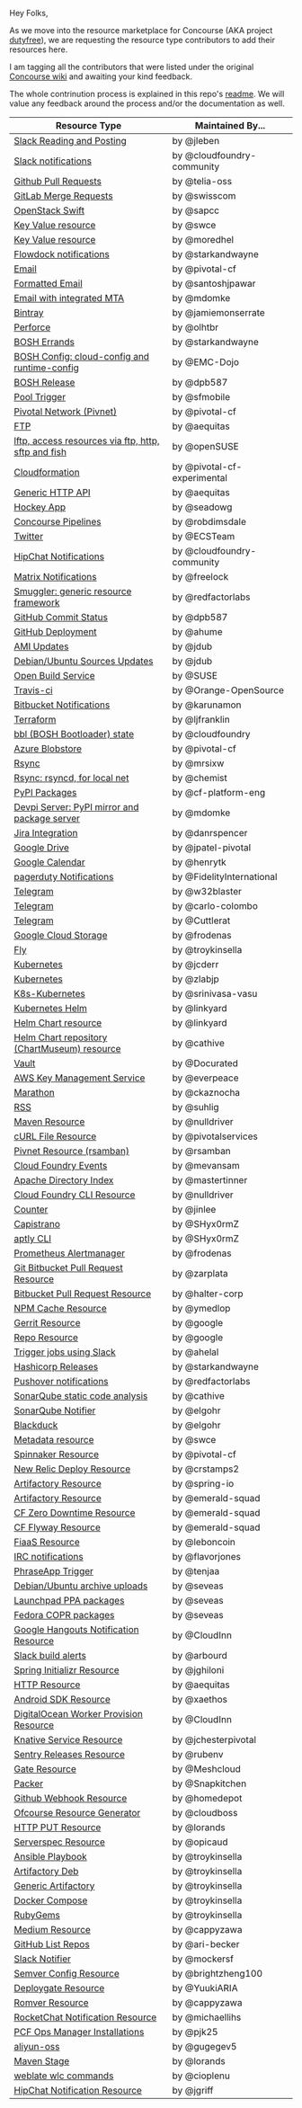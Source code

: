 Hey Folks, 

As we move into the resource marketplace for Concourse (AKA project [dutyfree](https://github.com/concourse/dutyfree/)), we are requesting the resource type contributors to add their resources here.

I am tagging all the contributors that were listed under the original [Concourse wiki](https://github.com/concourse/concourse/wiki/Resource-Types) and awaiting your kind feedback.

The whole contrinution process is explained in this repo's [readme](https://github.com/concourse/resource-types/blob/master/README.md). We will value any feedback around the process and/or the documentation as well.

| Resource Type | Maintained By... |
| ------------- | ------------- |
| [Slack Reading and Posting](https://github.com/jleben/slack-chat-resource) | by @jleben |
| [Slack notifications](https://github.com/cloudfoundry-community/slack-notification-resource) | by @cloudfoundry-community |
| [Github Pull Requests](https://github.com/telia-oss/github-pr-resource) | by @telia-oss |
| [GitLab Merge Requests](https://github.com/swisscom/gitlab-merge-request-resource) | by @swisscom |
| [OpenStack Swift](https://github.com/sapcc/concourse-swift-resource) | by @sapcc |
| [Key Value resource](https://github.com/swce/keyval-resource) | by @swce |
| [Key Value resource](https://github.com/moredhel/keyval-resource) | by @moredhel |
| [Flowdock notifications](https://github.com/starkandwayne/flowdock-concourse-notification-resource) | by @starkandwayne |
| [Email](https://github.com/pivotal-cf/email-resource) | by @pivotal-cf |
| [Formatted Email](https://github.com/santoshjpawar/concourse-email-notification) | by @santoshjpawar |
| [Email with integrated MTA](https://github.com/mdomke/concourse-email-resource) | by @mdomke |
| [Bintray](https://github.com/jamiemonserrate/bintray-resource) | by @jamiemonserrate |
| [Perforce](https://github.com/olhtbr/p4-resource) | by @olhtbr |
| [BOSH Errands](https://github.com/starkandwayne/bosh-errand-resource-boshrelease) | by @starkandwayne |
| [BOSH Config: cloud-config and runtime-config](https://github.com/EMC-Dojo/bosh-config-resource) | by @EMC-Dojo |
| [BOSH Release](https://github.com/dpb587/bosh-release-resource) | by @dpb587 |
| [Pool Trigger](https://github.com/cfmobile/pool-trigger-resource) | by @sfmobile |
| [Pivotal Network (Pivnet)](https://github.com/pivotal-cf/pivnet-resource) | by @pivotal-cf |
| [FTP](https://github.com/aequitas/concourse-ftp-resource) | by @aequitas |
| [lftp, access resources via ftp, http, sftp and fish](https://github.com/openSUSE/lftp-concourse-resource) | by @openSUSE |
| [Cloudformation](https://github.com/pivotal-cf-experimental/cloudformation-resource) | by @pivotal-cf-experimental |
| [Generic HTTP API](https://github.com/aequitas/concourse-http-api-resource) | by @aequitas |
| [Hockey App](https://github.com/seadowg/hockey-resource) | by @seadowg | 
| [Concourse Pipelines](https://github.com/robdimsdale/concourse-pipeline-resource) | by @robdimsdale |
| [Twitter](https://github.com/ECSTeam/twitter-resource) | by @ECSTeam |
| [HipChat Notifications](https://github.com/cloudfoundry-community/hipchat-notification-resource) | by @cloudfoundry-community |
| [Matrix Notifications](https://github.com/freelock/matrix-notification-resource) | by @freelock |
| [Smuggler: generic resource framework](https://github.com/redfactorlabs/concourse-smuggler-resource) | by @redfactorlabs |
| [GitHub Commit Status](https://github.com/dpb587/github-status-resource) | by @dpb587 |
| [GitHub Deployment](https://github.com/ahume/github-deployment-resource) | by @ahume |
| [AMI Updates](https://github.com/jdub/ami-resource) | by @jdub |
| [Debian/Ubuntu Sources Updates](https://github.com/jdub/debian-sources-resource) | by @jdub |
| [Open Build Service](https://github.com/SUSE/open-build-service-resource) | by @SUSE |
| [Travis-ci](https://github.com/Orange-OpenSource/travis-resource) | by @Orange-OpenSource |
| [Bitbucket Notifications](https://github.com/karunamon/concourse-resource-bitbucket) | by @karunamon |
| [Terraform](https://github.com/ljfranklin/terraform-resource) | by @ljfranklin |
| [bbl (BOSH Bootloader) state](https://github.com/cloudfoundry/bbl-state-resource) | by @cloudfoundry |
| [Azure Blobstore](https://github.com/pivotal-cf/azure-blobstore-resource) | by @pivotal-cf |
| [Rsync](https://github.com/mrsixw/concourse-rsync-resource) | by @mrsixw |
| [Rsync: rsyncd, for local net](https://github.com/chemist/rsync-resource) | by @chemist |
| [PyPI Packages](https://github.com/cf-platform-eng/concourse-pypi-resource) | by @cf-platform-eng |
| [Devpi Server: PyPI mirror and package server](https://github.com/mdomke/concourse-devpi-resource) | by @mdomke |
| [Jira Integration](https://github.com/danrspencer/jira-resource) | by @danrspencer |
| [Google Drive](https://github.com/jpatel-pivotal/google-drive-concourse-resource) | by @jpatel-pivotal |
| [Google Calendar](https://github.com/henrytk/calendar-resource) | by @henrytk |
| [pagerduty Notifications](https://github.com/FidelityInternational/concourse-pagerduty-notification-resource) | by @FidelityInternational |
| [Telegram](https://github.com/w32blaster/telegram-notification-resource) | by @w32blaster |
| [Telegram](https://github.com/carlo-colombo/telegram-resource) | by @carlo-colombo |
| [Telegram](https://github.com/Cuttlerat/concourse-telegram-resource) | by @Cuttlerat |
| [Google Cloud Storage](https://github.com/frodenas/gcs-resource) | by @frodenas |
| [Fly](https://github.com/troykinsella/concourse-fly-resource) | by @troykinsella |
| [Kubernetes](https://github.com/jcderr/concourse-kubernetes-resource) | by @jcderr |
| [Kubernetes](https://github.com/zlabjp/kubernetes-resource) | by @zlabjp |
| [K8s-Kubernetes](https://github.com/srinivasa-vasu/concourse-k8s) | by @srinivasa-vasu |
| [Kubernetes Helm](https://github.com/linkyard/concourse-helm-resource) | by @linkyard |
| [Helm Chart resource](https://github.com/linkyard/helm-chart-resource) | by @linkyard |
| [Helm Chart repository (ChartMuseum) resource](https://github.com/cathive/concourse-chartmuseum-resource) | by @cathive |
| [Vault](https://github.com/Docurated/concourse-vault-resource) | by @Docurated |
| [AWS Key Management Service](https://github.com/everpeace/aws-kms-resource) | by @everpeace |
| [Marathon](https://github.com/ckaznocha/marathon-resource) | by @ckaznocha |
| [RSS](https://github.com/suhlig/concourse-rss-resource) | by @suhlig |
| [Maven Resource](https://github.com/nulldriver/maven-resource) | by @nulldriver |
| [cURL File Resource](https://github.com/pivotalservices/concourse-curl-resource) | by @pivotalservices |
| [Pivnet Resource (rsamban)](https://github.com/rsamban/pivnet-resource) | by @rsamban |
| [Cloud Foundry Events](https://github.com/mevansam/cf-event-resource-type) | by @mevansam |
| [Apache Directory Index](https://github.com/mastertinner/apache-directory-index-resource) | by @mastertinner |
| [Cloud Foundry CLI Resource](https://github.com/nulldriver/cf-cli-resource) | by @nulldriver |
| [Counter](https://github.com/jinlee/counter-resource) | by @jinlee |
| [Capistrano](https://github.com/SHyx0rmZ/capistrano-resource) | by @SHyx0rmZ |
| [aptly CLI](https://github.com/SHyx0rmZ/aptly-cli-resource) | by @SHyx0rmZ |
| [Prometheus Alertmanager](https://github.com/frodenas/alertmanager-resource) | by @frodenas |
| [Git Bitbucket Pull Request Resource](https://github.com/zarplata/concourse-git-bitbucket-pr-resource) | by @zarplata |
| [Bitbucket Pull Request Resource](https://github.com/halter-corp/bitbucket-pullrequest-resource) | by @halter-corp |
| [NPM Cache Resource](https://github.com/ymedlop/npm-cache-resource) | by @ymedlop |
| [Gerrit Resource](https://github.com/google/concourse-resources/tree/master/gerrit) | by @google |
| [Repo Resource](https://github.com/google/concourse-resources/tree/master/repo) | by @google |
| [Trigger jobs using Slack](https://github.com/ahelal/bender) | by @ahelal |
| [Hashicorp Releases](https://github.com/starkandwayne/hashicorp-release-resource) | by @starkandwayne |
| [Pushover notifications](https://github.com/redfactorlabs/concourse-pushover-resource) | by @redfactorlabs |
| [SonarQube static code analysis](https://github.com/cathive/concourse-sonarqube-resource) | by @cathive |
| [SonarQube Notifier](https://github.com/elgohr/concourse-sonarqube-notifier) | by @elgohr |
| [Blackduck](https://github.com/elgohr/concourse-blackduck) | by @elgohr |
| [Metadata resource](https://github.com/swce/metadata-resource) | by @swce |
| [Spinnaker Resource](https://github.com/pivotal/spinnaker-resource) | by @pivotal-cf |
| [New Relic Deploy Resource](https://github.com/crstamps2/newrelic-deploy-resource) | by @crstamps2 |
| [Artifactory Resource](https://github.com/spring-io/artifactory-resource) | by @spring-io |
| [Artifactory Resource](https://github.com/emerald-squad/artifactory-resource) | by @emerald-squad |
| [CF Zero Downtime Resource](https://github.com/emerald-squad/cf-zero-downtime-resource) | by @emerald-squad |
| [CF Flyway Resource](https://github.com/emerald-squad/cf-flyway-resource) | by @emerald-squad |
| [FiaaS Resource](https://github.com/leboncoin/concourse-fiaas-resource) | by @leboncoin |
| [IRC notifications](https://github.com/flavorjones/irc-notification-resource) | by @flavorjones |
| [PhraseApp Trigger](https://github.com/tenjaa/concourse-phraseapp-resource) | by @tenjaa |
| [Debian/Ubuntu archive uploads](https://github.com/seveas/concourse-dput-resource) | by @seveas |
| [Launchpad PPA packages](https://github.com/seveas/concourse-ppa-resource) | by @seveas |
| [Fedora COPR packages](https://github.com/seveas/concourse-copr-resource) | by @seveas |
| [Google Hangouts Notification Resource](https://github.com/CloudInn/concourse-hangouts-resource) | by @CloudInn |
| [Slack build alerts](https://github.com/arbourd/concourse-slack-alert-resource) | by @arbourd |
| [Spring Initializr Resource](https://github.com/jghiloni/spring-initializr-resource) | by @jghiloni |
| [HTTP Resource](https://github.com/aequitas/concourse-http-resource) | by @aequitas |
| [Android SDK Resource](https://github.com/xaethos/android-sdk-resource) | by @xaethos |
| [DigitalOcean Worker Provision Resource](https://github.com/CloudInn/concourse-digitalocean-resource) | by @CloudInn |
| [Knative Service Resource](https://github.com/jchesterpivotal/knative-service-resource) | by @jchesterpivotal |
| [Sentry Releases Resource](https://github.com/rubenv/concourse-sentry-releases-resource) | by @rubenv |
| [Gate Resource](https://github.com/Meshcloud/gate-resource) | by @Meshcloud |
| [Packer](https://github.com/Snapkitchen/concourse-packer-resource) | by @Snapkitchen |
| [Github Webhook Resource](https://github.com/homedepot/github-webhook-resource) | by @homedepot |
| [Ofcourse Resource Generator](https://github.com/cloudboss/ofcourse) | by @cloudboss |
| [HTTP PUT Resource](https://github.com/lorands/http-put-resource) | by @lorands |
| [Serverspec Resource](https://github.com/opicaud/serverspec-concourse) | by @opicaud |
| [Ansible Playbook](https://github.com/troykinsella/concourse-ansible-playbook-resource) | by @troykinsella |
| [Artifactory Deb](https://github.com/troykinsella/concourse-artifactory-deb-resource) | by @troykinsella |
| [Generic Artifactory](https://github.com/troykinsella/concourse-artifactory-resource) | by @troykinsella |
| [Docker Compose](https://github.com/troykinsella/concourse-docker-compose-resource) | by @troykinsella |
| [RubyGems](https://github.com/troykinsella/concourse-rubygems-resource) | by @troykinsella |
| [Medium Resource](https://github.com/cappyzawa/medium-resource) | by @cappyzawa |
| [GitHub List Repos](https://github.com/coralogix/eng-concourse-resource-github-list-repos) | by @ari-becker |
| [Slack Notifier](https://github.com/mockersf/concourse-slack-notifier) | by @mockersf |
| [Semver Config Resource](https://github.com/brightzheng100/semver-config-concourse-resource) | by @brightzheng100 |
| [Deploygate Resource](https://github.com/YuukiARIA/concourse-deploygate-resource) | by @YuukiARIA |
| [Romver Resource](https://github.com/cappyzawa/romver-resource) | by @cappyzawa |
| [RocketChat Notification Resource](https://github.com/michaellihs/rocketchat-notification-resource) | by @michaellihs |
| [PCF Ops Manager Installations](https://github.com/pjk25/concourse-opsman-installations-resource) | by @pjk25 |
| [aliyun-oss](https://github.com/gugegev5/concourse-aliyun-oss-resource) | by @gugegev5 |
| [Maven Stage](https://github.com/lorands/maven-stage-resource) | by @lorands |
| [weblate wlc commands](https://github.com/cioplenu/concourse-weblate-resource) | by @cioplenu |
| [HipChat Notification Resource](https://github.com/jgriff/hipchat-notification-resource) | by @jgriff |
